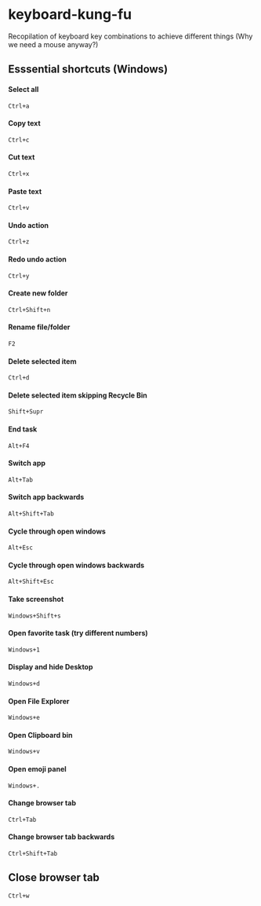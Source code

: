 # keyboard-kung-fu
Recopilation of keyboard key combinations to achieve different things (Why we need a mouse anyway?)

## Esssential shortcuts (Windows)

#### Select all
<code>Ctrl+a</code>

#### Copy text
<code>Ctrl+c</code>

#### Cut text
<code>Ctrl+x</code>

#### Paste text
<code>Ctrl+v</code>

#### Undo action
<code>Ctrl+z</code>

#### Redo undo action
<code>Ctrl+y</code>

#### Create new folder
<code>Ctrl+Shift+n</code>

#### Rename file/folder
<code>F2</code>

#### Delete selected item
<code>Ctrl+d</code>

#### Delete selected item skipping Recycle Bin
<code>Shift+Supr</code>

#### End task
<code>Alt+F4</code>

#### Switch app
<code>Alt+Tab</code>

#### Switch app backwards
<code>Alt+Shift+Tab</code>

#### Cycle through open windows
<code>Alt+Esc</code>

#### Cycle through open windows backwards
<code>Alt+Shift+Esc</code>

#### Take screenshot
<code>Windows+Shift+s</code>

#### Open favorite task (try different numbers)
<code>Windows+1</code>

#### Display and hide Desktop
<code>Windows+d</code>

#### Open File Explorer
<code>Windows+e</code>

#### Open Clipboard bin
<code>Windows+v</code>

#### Open emoji panel
<code>Windows+.</code>

#### Change browser tab
<code>Ctrl+Tab</code>

#### Change browser tab backwards
<code>Ctrl+Shift+Tab</code>

## Close browser tab
<code>Ctrl+w</code>
